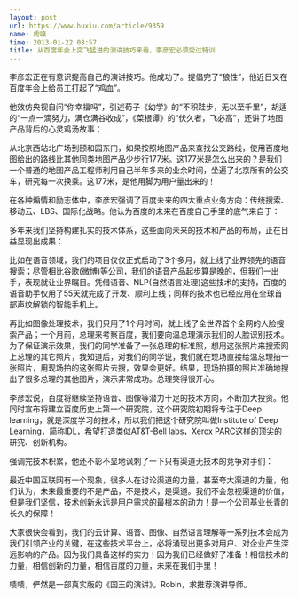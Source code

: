```yaml
---
layout: post
url: https://www.huxiu.com/article/9359
name: 虎嗅
time: 2013-01-22 08:57
title: 从百度年会上突飞猛进的演讲技巧来看，李彦宏必须受过特训
---
```

李彦宏正在有意识提高自己的演讲技巧。他成功了。提倡完了“狼性”，他近日又在百度年会上给员工打起了“鸡血”。

他效仿央视自问“你幸福吗”，引述荀子《幼学》的“不积跬步，无以至千里”，胡适的“一点一滴努力，满仓满谷收成”，《菜根谭》的“伏久者，飞必高”，还讲了地图产品背后的心灵鸡汤故事：

从北京西站北广场到颐和园东门，如果按照地图产品来查找公交路线，使用百度地图给出的路线比其他同类地图产品少步行177米。这177米是怎么出来的？是我们一个普通的地图产品工程师利用自己半年多来的业余时间，坐遍了北京所有的公交车，研究每一次换乘。这177米，是他用脚为用户量出来的！

在各种煽情和励志体中，李彦宏强调了百度未来的四大重点业务方向：传统搜索、移动云、LBS、国际化战略。他认为百度的未来在百度自己手里的底气来自于：

多年来我们坚持构建扎实的技术体系，这些面向未来的技术和产品的布局，正在日益显现出成果：

比如在语音领域，我们的项目仅仅正式启动了3个多月，就上线了业界领先的语音搜索；尽管相比谷歌(微博)等公司，我们的语音产品起步算是晚的，但我们一出手，表现就让业界瞩目。凭借语音、NLP(自然语言处理)这些技术的支持，百度的语音助手仅用了55天就完成了开发、顺利上线；同样的技术也已经应用在全球首部声纹解锁的智能手机上。

再比如图像处理技术，我们只用了1个月时间，就上线了全世界首个全网的人脸搜索产品；一个月前，总理来考察百度，我们要向温总理演示我们的人脸识别技术。为了保证演示效果，我们的同学准备了一张总理的标准照，想用这张照片来搜索网上总理的其它照片，我知道后，对我们的同学说，我们就在现场直接给温总理拍一张照片，用现场拍的这张照片去搜，效果会更好。结果，现场拍摄的照片准确地搜出了很多总理的其他图片，演示非常成功。总理笑得很开心。

李彦宏说，百度将继续坚持语音、图像等潜力十足的技术方向，不断加大投资。他同时宣布将建立百度历史上第一个研究院，这个研究院初期将专注于Deep learning，就是深度学习的技术，所以我们把这个研究院叫做Institute of Deep Learning，简称IDL，希望打造类似AT&T-Bell labs，Xerox PARC这样的顶尖的研究、创新机构。

强调完技术积累，他还不彰不显地讽刺了一下只有渠道无技术的竞争对手们：

最近中国互联网有一个现象，很多人在讨论渠道的力量，甚至夸大渠道的力量，他们认为，未来最重要的不是产品，不是技术，是渠道。我们不会忽视渠道的价值，但是我们坚信，技术创新永远是用户需求的最根本的动力！是一个公司基业长青的长久的保障！

大家很快会看到，我们的云计算、语音、图像、自然语言理解等一系列技术会成为我们引领产业的关键，在这些技术平台上，必将涌现出更多对用户、对企业产生深远影响的产品。因为我们具备这样的实力！因为我们已经做好了准备！相信技术的力量，相信创新的力量，相信百度的力量，未来在我们手里！

啧啧，俨然是一部真实版的《国王的演讲》。Robin，求推荐演讲导师。

